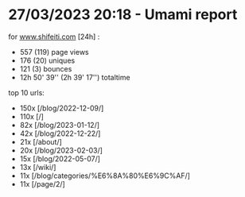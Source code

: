 # 27/03/2023 20:18 - Umami report
for www.shifeiti.com [24h] :

 - 557 (119) page views
 - 176 (20) uniques
 - 121 (3) bounces
 - 12h 50' 39'' (2h 39' 17'') totaltime


top 10 urls:
 - 150x [/blog/2022-12-09/]
 - 110x [/]
 - 82x [/blog/2023-01-12/]
 - 42x [/blog/2022-12-22/]
 - 21x [/about/]
 - 20x [/blog/2023-02-03/]
 - 15x [/blog/2022-05-07/]
 - 13x [/wiki/]
 - 11x [/blog/categories/%E6%8A%80%E6%9C%AF/]
 - 11x [/page/2/]


